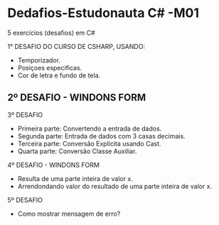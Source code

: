 # Dedafios-Estudonauta C# -M01
5 exercícios (desafios) em C# 

 1° DESAFIO DO CURSO DE CSHARP, USANDO:
 - Temporizador.
 - Posiçoes especificas.
 - Cor de letra e fundo de tela.

2º DESAFIO - WINDONS FORM
-

3º DESAFIO
- Primeira parte: Convertendo a entrada de dados.
- Segunda parte: Entrada de dados com 3 casas decimais.
- Terceira parte: Conversão Explicita usando Cast.
- Quarta parte: Conversão Classe Auxiliar.

4º DESAFIO - WINDONS FORM
- Resulta de uma parte inteira de valor x.
- Arrendondando valor do resultado de uma parte inteira de valor x.

5º DESAFIO
- Como mostrar mensagem de erro?
